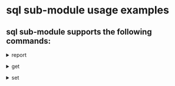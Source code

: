# sql sub-module usage examples

## sql sub-module supports the following commands:
> 
<details><summary>report</summary>
report command for the sql sub-module has the following structure:

```
dso db sql report --<flag/s>
```
Examples:-
EX1: // fetch report from SQL Server database (output in TABLE format)
```bash
dso db sql report  -I 10.0.0.1 -U user1 
```
EX2: // fetch report from SQL Server database (output in JSON format)
```bash
dso db sql report  -I 10.0.0.1 -U user1 -o json
```
EX3: // fetch report from SQL Server database (output in CSV format)
```bash
dso db sql report  -I 10.0.0.1 -U user1 -o csv
```
EX4: // fetch report from SQL Server database on non default port
```bash
dso db sql report -I 10.0.0.2 --port 2341 -U user1 
```
EX5: // fetch report from SQL Server database with inline password
```bash
dso db sql report -I 10.0.0.2 -U user1 -P pass1
```
</details>

>
<details><summary>get</summary>
get command for the sql sub-module has the following structure:

```
dso db sql get --<flag/s>
```
Examples:-

EX1: // validate best practice recommendation from SQL Server database (output in TABLE format)
```bash
dso db sql get  -I 10.0.0.1 -U user1 
```
EX2: // validate best practice recommendation from SQL Server database (output in JSON format)
```bash
dso db sql get  -I 10.0.0.1 -U user1 -o json
```
EX3: // validate best practice recommendation from SQL Server database (output in CSV format)
```bash
dso db sql get  -I 10.0.0.1 -U user1 -o csv
```
EX4: // validate best practice recommendation from SQL Server database on non default port
```bash
dso db sql get -I 10.0.0.2 --port 2341 -U user1 
```
EX5: // validate best practice recommendation from SQL Server database with inline password
```bash
dso db sql get -I 10.0.0.2 -U user1 -P pass1
```
</details>

>
<details><summary>set</summary>
set command for the sql sub-module has the following structure:

```
dso db sql set --<flag/s>
```
Examples:-

EX1: // apply CPU affinity mask as per best practice recommendation
```bash
	dso db sql set --affinity -I 10.0.0.1 -U user1 
```

EX2: // apply Min and Max memory settings as per best practice recommendation
```bash
dso db sql set --sqlmem -I 10.0.0.1 -U user1 
```

EX3: // apply db file auto-growth as per best practice recommendation
```bash
dso db sql set --autogrowth -I 10.0.0.1 -U user1 
```
EX4: // apply Query Optimizer HotFixes as per best practice recommendation
```bash
dso db sql set --qohf -I 10.0.0.1 -U user1 
```
EX5: // apply Dedicated remote admin connection as per best practice recommendation
```bash
dso db sql set --dac -I 10.0.0.1 -U user1 
```
EX6: // apply all best practices per best practice recommendation
```bash
dso db sql set --bps -I 10.0.0.1 -U user1
```
EX7: // apply best practice recommendation with inline password
```bash
	dso db sql set --bps -I 10.0.0.1 -U user1 -P pass1
```
</details>

